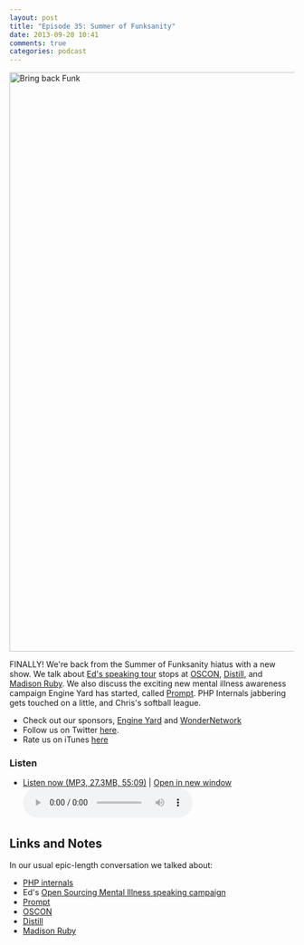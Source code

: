 ```yaml
---
layout: post
title: "Episode 35: Summer of Funksanity"
date: 2013-09-20 10:41
comments: true
categories: podcast
---
```


<a href="http://www.flickr.com/photos/jasonjkong/5129665077/" title="Bring back Funk by jasonjkong, on Flickr"><img src="http://farm5.staticflickr.com/4071/5129665077_6e9cf66d8f_b.jpg" width="682" height="1024" alt="Bring back Funk"></a>

FINALLY! We're back from the Summer of Funksanity hiatus with a new show. We talk about [Ed's speaking tour](http://funkatron.com/osmi) stops at [OSCON](http://oscon.org), [Distill](https://distill.engineyard.com/), and [Madison Ruby](http://madisonruby.org/). We also discuss the exciting new mental illness awareness campaign Engine Yard has started, called [Prompt](http://prompt.engineyard.com). PHP Internals jabbering gets touched on a little, and Chris's softball league.

* Check out our sponsors, [Engine Yard](http://www.engineyard.com/) and [WonderNetwork](https://wondernetwork.com/)
* Follow us on Twitter [here](https://twitter.com/dev_hell).
* Rate us on iTunes [here](http://itunes.apple.com/us/podcast/dev-hell/id489840699)

### Listen

* <a href="http://devhell.s3.amazonaws.com/ep35-64mono.mp3" rel="enclosure">Listen now (MP3, 27.3MB, 55:09)</a> | <a href="/player.html?ep35-64mono.mp3" target="player_win" class="audio-player-popup">Open in new window</a>    
	<audio controls src="http://devhell.s3.amazonaws.com/ep35-64mono.mp3">

## Links and Notes

In our usual epic-length conversation we talked about:

* [PHP internals](http://news.php.net/php.internals)
* Ed's [Open Sourcing Mental Illness speaking campaign](http://funkatron.com/osmi)
* [Prompt](http://prompt.engineyard.com)
* [OSCON](http://oscon.org)
* [Distill](https://distill.engineyard.com/)
* [Madison Ruby](http://madisonruby.org/)
